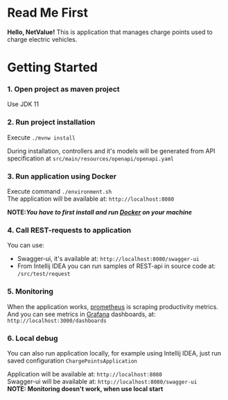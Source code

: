 # Read Me First

**Hello, NetValue!**
This is application that manages charge points used to charge electric vehicles.

# Getting Started

### 1. Open project as maven project
Use JDK 11

### 2. Run project installation

Execute ```./mvnw install```

During installation, controllers and it's models will be generated from API specification at
```src/main/resources/openapi/openapi.yaml```

### 3. Run application using Docker

Execute command ```./environment.sh``` <br/>
The application will be available at: ```http://localhost:8080```

**NOTE:_You have to first install and run [Docker](https://www.docker.com/) on your machine_**

### 4. Call REST-requests to application

You can use:

- Swagger-ui, it's available at: ```http://localhost:8080/swagger-ui```
- From Intellij IDEA you can run samples of REST-api in source code at: ```/src/test/request```

### 5. Monitoring

When the application works, [prometheus](https://prometheus.io/) is scraping productivity metrics.<br/>
And you can see metrics in [Grafana](https://grafana.com/) dashboards, at: ```http://localhost:3000/dashboards```

### 6. Local debug

You can also run application locally, for example using Intellij IDEA, just run saved
configuration ```ChargePointsApplication```<br/>

Application will be available at: ```http://localhost:8080```<br/>
Swagger-ui will be available at: ```http://localhost:8080/swagger-ui``` <br/>
**NOTE: Monitoring doesn't work, when use local start** 